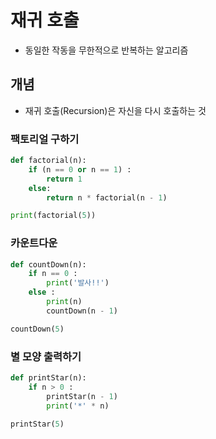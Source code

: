 # 재귀 호출
- 동일한 작동을 무한적으로 반복하는 알고리즘

## 개념
- 재귀 호출(Recursion)은 자신을 다시 호출하는 것

### 팩토리얼 구하기
```python
def factorial(n):
    if (n == 0 or n == 1) :
        return 1
    else:
        return n * factorial(n - 1)

print(factorial(5))
```

### 카운트다운
```python
def countDown(n):
    if n == 0 :
        print('발사!!')
    else :
        print(n)
        countDown(n - 1)

countDown(5)
```

### 별 모양 출력하기
```python
def printStar(n):
    if n > 0 :
        printStar(n - 1)
        print('*' * n)

printStar(5)
```